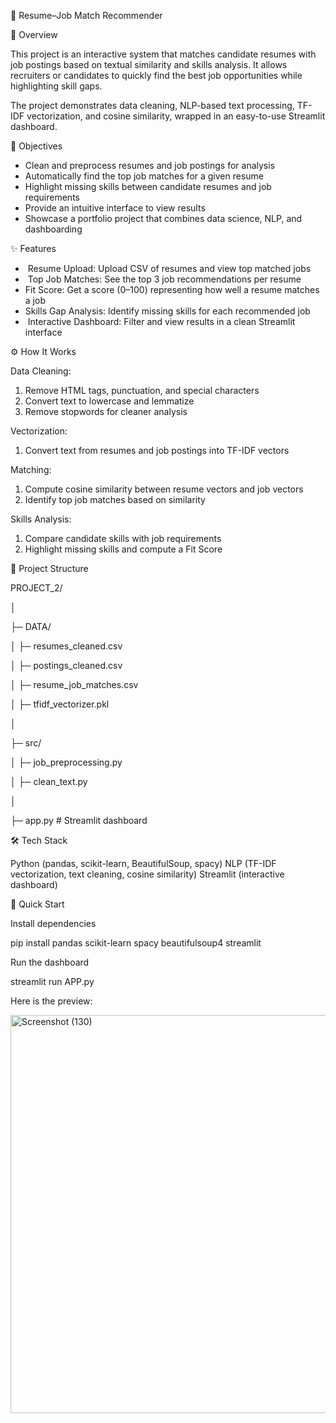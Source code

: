 📄 Resume–Job Match Recommender



🌟 Overview



This project is an interactive system that matches candidate resumes with job postings based on textual similarity and skills analysis. It allows recruiters or candidates to quickly find the best job opportunities while highlighting skill gaps.



The project demonstrates data cleaning, NLP-based text processing, TF-IDF vectorization, and cosine similarity, wrapped in an easy-to-use Streamlit dashboard.



🎯 Objectives



* Clean and preprocess resumes and job postings for analysis 
* Automatically find the top job matches for a given resume 
* Highlight missing skills between candidate resumes and job requirements 
* Provide an intuitive interface to view results 
* Showcase a portfolio project that combines data science, NLP, and dashboarding 



✨ Features



* &nbsp;Resume Upload: Upload CSV of resumes and view top matched jobs
* &nbsp;Top Job Matches: See the top 3 job recommendations per resume
* Fit Score: Get a score (0–100) representing how well a resume matches a job
* Skills Gap Analysis: Identify missing skills for each recommended job
* &nbsp;Interactive Dashboard: Filter and view results in a clean Streamlit interface



⚙️ How It Works



Data Cleaning:



1. Remove HTML tags, punctuation, and special characters
2. Convert text to lowercase and lemmatize
3. Remove stopwords for cleaner analysis



Vectorization:



1. Convert text from resumes and job postings into TF-IDF vectors





Matching:



1. Compute cosine similarity between resume vectors and job vectors
2. Identify top job matches based on similarity



Skills Analysis:



1. Compare candidate skills with job requirements
2. Highlight missing skills and compute a Fit Score





📁 Project Structure



PROJECT\_2/

│

├─ DATA/

│   ├─ resumes\_cleaned.csv

│   ├─ postings\_cleaned.csv

│   ├─ resume\_job\_matches.csv

│   ├─ tfidf\_vectorizer.pkl

│

├─ src/

│   ├─ job\_preprocessing.py

│   ├─ clean\_text.py

│

├─ app.py        # Streamlit dashboard



🛠️ Tech Stack

Python (pandas, scikit-learn, BeautifulSoup, spacy)
NLP (TF-IDF vectorization, text cleaning, cosine similarity)
Streamlit (interactive dashboard)



🚀 Quick Start

Install dependencies

pip install pandas scikit-learn spacy beautifulsoup4 streamlit




Run the dashboard

streamlit run APP.py


Here is the preview:

<img width="1003" height="637" alt="Screenshot (130)" src="https://github.com/user-attachments/assets/77e76ed9-f0b1-4ed8-9a7d-0715029743d3" />





